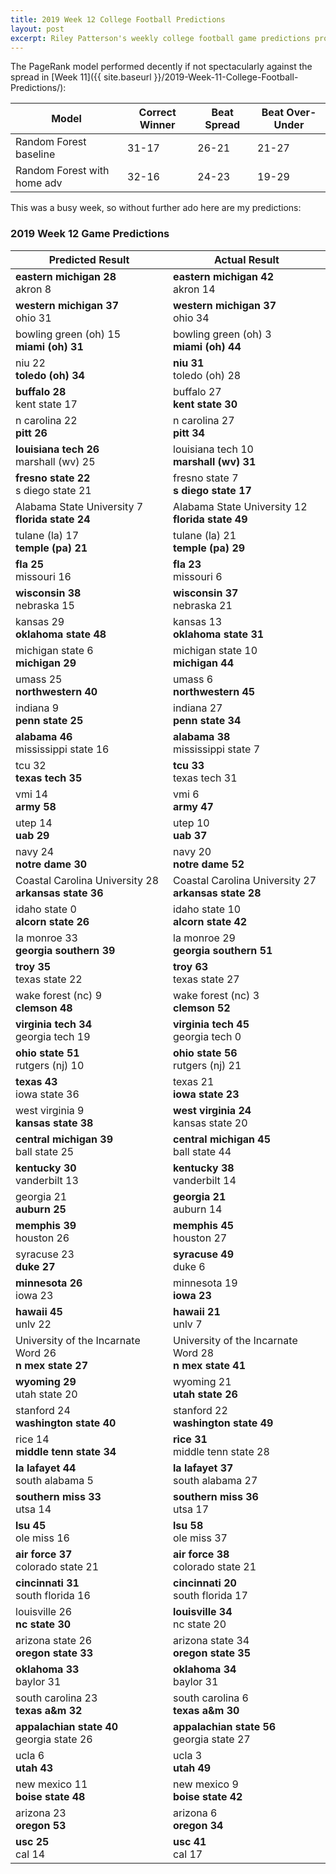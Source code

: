 ```yaml
---
title: 2019 Week 12 College Football Predictions
layout: post
excerpt: Riley Patterson's weekly college football game predictions produced from a gradually improving pagerank-based model. Updated with comparisons to actual results as those results come in.
---
```


The PageRank model performed decently if not spectacularly against the spread in [Week 11]({{ site.baseurl }}/2019-Week-11-College-Football-Predictions/):

| Model | Correct Winner | Beat Spread | Beat Over-Under |
|-------|----------------|-------------|-----------------|
| Random Forest baseline | 31-17 | 26-21 | 21-27 |
| Random Forest with home adv | 32-16 | 24-23 | 19-29 |

This was a busy week, so without further ado here are my predictions:

### 2019 Week 12 Game Predictions

| Predicted Result | Actual Result |
|------------------|---------------|
| **eastern michigan 28**<br>akron 8 | **eastern michigan 42**<br>akron 14 |
| **western michigan 37**<br>ohio 31 | **western michigan 37**<br>ohio 34 |
| bowling green (oh) 15<br>**miami (oh) 31** | bowling green (oh) 3<br>**miami (oh) 44** |
| niu 22<br>**toledo (oh) 34** | **niu 31**<br>toledo (oh) 28 |
| **buffalo 28**<br>kent state 17 | buffalo 27<br>**kent state 30** |
| n carolina 22<br>**pitt 26** | n carolina 27<br>**pitt 34** |
| **louisiana tech 26**<br>marshall (wv) 25 | louisiana tech 10<br>**marshall (wv) 31** |
| **fresno state 22**<br>s diego state 21 | fresno state 7<br>**s diego state 17** |
| Alabama State University 7<br>**florida state 24** | Alabama State University 12<br>**florida state 49** |
| tulane (la) 17<br>**temple (pa) 21** | tulane (la) 21<br>**temple (pa) 29** |
| **fla 25**<br>missouri 16 | **fla 23**<br>missouri 6 |
| **wisconsin 38**<br>nebraska 15 | **wisconsin 37**<br>nebraska 21 |
| kansas 29<br>**oklahoma state 48** | kansas 13<br>**oklahoma state 31** |
| michigan state 6<br>**michigan 29** | michigan state 10<br>**michigan 44** |
| umass 25<br>**northwestern 40** | umass 6<br>**northwestern 45** |
| indiana 9<br>**penn state 25** | indiana 27<br>**penn state 34** |
| **alabama 46**<br>mississippi state 16 | **alabama 38**<br>mississippi state 7 |
| tcu 32<br>**texas tech 35** | **tcu 33**<br>texas tech 31 |
| vmi 14<br>**army 58** | vmi 6<br>**army 47** |
| utep 14<br>**uab 29** | utep 10<br>**uab 37** |
| navy 24<br>**notre dame 30** | navy 20<br>**notre dame 52** |
| Coastal Carolina University 28<br>**arkansas state 36** | Coastal Carolina University 27<br>**arkansas state 28** |
| idaho state 0<br>**alcorn state 26** | idaho state 10<br>**alcorn state 42** |
| la monroe 33<br>**georgia southern 39** | la monroe 29<br>**georgia southern 51** |
| **troy 35**<br>texas state 22 | **troy 63**<br>texas state 27 |
| wake forest (nc) 9<br>**clemson 48** | wake forest (nc) 3<br>**clemson 52** |
| **virginia tech 34**<br>georgia tech 19 | **virginia tech 45**<br>georgia tech 0 |
| **ohio state 51**<br>rutgers (nj) 10 | **ohio state 56**<br>rutgers (nj) 21 |
| **texas 43**<br>iowa state 36 | texas 21<br>**iowa state 23** |
| west virginia 9<br>**kansas state 38** | **west virginia 24**<br>kansas state 20 |
| **central michigan 39**<br>ball state 25 | **central michigan 45**<br>ball state 44 |
| **kentucky 30**<br>vanderbilt 13 | **kentucky 38**<br>vanderbilt 14 |
| georgia 21<br>**auburn 25** | **georgia 21**<br>auburn 14 |
| **memphis 39**<br>houston 26 | **memphis 45**<br>houston 27 |
| syracuse 23<br>**duke 27** | **syracuse 49**<br>duke 6 |
| **minnesota 26**<br>iowa 23 | minnesota 19<br>**iowa 23** |
| **hawaii 45**<br>unlv 22 | **hawaii 21**<br>unlv 7 |
| University of the Incarnate Word 26<br>**n mex state 27** | University of the Incarnate Word 28<br>**n mex state 41** |
| **wyoming 29**<br>utah state 20 | wyoming 21<br>**utah state 26** |
| stanford 24<br>**washington state 40** | stanford 22<br>**washington state 49** |
| rice 14<br>**middle tenn state 34** | **rice 31**<br>middle tenn state 28 |
| **la lafayet 44**<br>south alabama 5 | **la lafayet 37**<br>south alabama 27 |
| **southern miss 33**<br>utsa 14 | **southern miss 36**<br>utsa 17 |
| **lsu 45**<br>ole miss 16 | **lsu 58**<br>ole miss 37 |
| **air force 37**<br>colorado state 21 | **air force 38**<br>colorado state 21 |
| **cincinnati 31**<br>south florida 16 | **cincinnati 20**<br>south florida 17 |
| louisville 26<br>**nc state 30** | **louisville 34**<br>nc state 20 |
| arizona state 26<br>**oregon state 33** | arizona state 34<br>**oregon state 35** |
| **oklahoma 33**<br>baylor 31 | **oklahoma 34**<br>baylor 31 |
| south carolina 23<br>**texas a&m 32** | south carolina 6<br>**texas a&m 30** |
| **appalachian state 40**<br>georgia state 26 | **appalachian state 56**<br>georgia state 27 |
| ucla 6<br>**utah 43** | ucla 3<br>**utah 49** |
| new mexico 11<br>**boise state 48** | new mexico 9<br>**boise state 42** |
| arizona 23<br>**oregon 53** | arizona 6<br>**oregon 34** |
| **usc 25**<br>cal 14 | **usc 41**<br>cal 17 |
